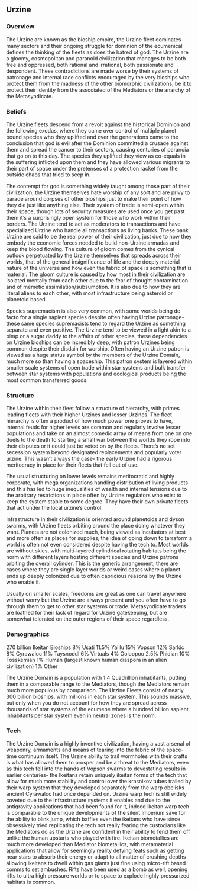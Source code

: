 <h2>Urzine</h2>

### Overview

The Urzine are known as the bioship empire, the Urzine fleet dominates many sectors and their ongoing struggle for dominion of the ecumenical defines the thinking of the fleets as does the hatred of god. The Urzine are a gloomy, cosmopolitan and paranoid civilization that manages to be both free and oppressed, both rational and irrational, both passionate and despondent. These contradictions are made worse by their systems of patronage and internal race conflicts encouraged by the very bioships who protect them from the madness of the other biomorphic civilizations, be it to protect their identity from the associated of the Mediators or the anarchy of the Metasyndicate.

### Beliefs

The Urzine fleets descend from a revolt against the historical Dominion and the following exodus, where they came over control of multiple planet bound species who they uplifted and over the generations came to the conclusion that god is evil after the Dominion committed a crusade against them and spread the cancer to their sectors, causing centuries of paranoia that go on to this day. The species they uplifted they view as co-equals in the suffering inflicted upon them and they have allowed various migrants to their part of space under the pretenses of a protection racket from the outside chaos that tried to seep in.

The contempt for god is something widely taught among those part of their civilization, the Urzine themselves hate worship of any sort and are privy to parade around corpses of other bioships just to make their point of how they die just like anything else.
Their system of trade is semi-open within their space, though lots of security measures are used once you get past them it’s a surprisingly open system for those who work within their borders. The Urzine tend to act as moderators to transactions and have specialized Urzine who handle all transactions as living banks. These bank Urzine are said to be the real power of their civilization, just due to how they embody the economic forces needed to build non-Urzine armadas and keep the blood flowing.
The culture of gloom comes from the cynical outlook perpetuated by the Urzine themselves that spreads across their worlds, that of the general insignificance of life and the deeply material nature of the universe and how even the fabric of space is something that is material. The gloom culture is caused by how most in their civilization are isolated mentally from each other due to the fear of thought contamination and of memetic assimilation/subsumption. It is also due to how they are literal aliens to each other, with most infrastructure being asteroid or planetoid based.

Species supremacism is also very common, with some worlds being de facto for a single sapient species despite often having Urzine patronage- these same species supremacists tend to regard the Urzine as something separate and even positive. The Urzine tend to be viewed in a light akin to a pimp or a sugar daddy to the affairs of other species, these dependencies on Urzine bioships can be incredibly deep, with patron Urzines being common despite their disdain for worship. Often having an Urzine patron is viewed as a huge status symbol by the members of the Urzine Domain, much more so than having a spaceship. This patron system is layered within smaller scale systems of open trade within star systems and bulk transfer between star systems with populations and ecological products being the most common transferred goods.

### Structure

The Urzine within their fleet follow a structure of hierarchy, with primes leading fleets with their higher Urzines and lesser Urzines. The fleet hierarchy is often a product of how much power one proves to have, internal feuds for higher levels are common and regularly involve lesser populations and take on an almost comedic array of means from one on one duels to the death to starting a small war between the worlds they rope into their disputes or it could just be voted on by the fleets. There’s no set secession system beyond designated replacements and popularly voter urzine. This wasn’t always the case- the early Urzine had a rigorous meritocracy in place for their fleets that fell out of use.

The usual structuring on lower levels remains meritocratic and highly corporate, with mega organizations handling distribution of living products and this has led to huge inequalities of wealth and internal tensions due to the arbitrary restrictions in place often by Urzine regulators who exist to keep the system stable to some degree. They have their own private fleets that act under the local urzine’s control.

Infrastructure in their civilization is oriented around planetoids and dyson swarms, with Urzine fleets orbiting around the place doing whatever they want. Planets are not colonized much, being viewed as incubators at best and more often as places for supplies, the idea of going down to terraform a world is often not even considered despite having the tech to. Most worlds are without skies, with multi-layered cylindrical rotating habitats being the norm with different layers hosting different species and Urzine patrons orbiting the overall cylinder. This is the generic arrangement, there are cases where they are single layer worlds or weird cases where a planet ends up deeply colonized due to often capricious reasons by the Urzine who enable it.

Usually on smaller scales, freedoms are great as one can travel anywhere without worry but the Urzine are always present and you often have to go through them to get to other star systems or trade. Metasyndicate traders are loathed for their lack of regard for Urzine gatekeeping, but are somewhat tolerated on the outer regions of their space regardless.

### Demographics

270 billion Ikeitan Bioships
8% Usati
11.5% Yalilu
15% Vopson
12% Sarkic
8% Cyrawaloc
11% Taysnoddl
6% Virtuals
4% Ooloopoo
2.5% Phidian
10% Fosskemian
1% Human (largest known human diaspora in an alien civilization)
1% Other

The Urzine Domain is a population with 1.4 Quadrillion inhabitants, putting them in a comparable range to the Mediators, though the Mediators remain much more populous by comparison.
The Urzine Fleets consist of nearly 300 billion bioships, with millions in each star system. This sounds massive, but only when you do not account for how they are spread across thousands of star systems of the ecumene where a hundred billion sapient inhabitants per star system even in neutral zones is the norm.

### Tech

The Urzine Domain is a highly inventive civilization, having a vast arsenal of weaponry, armaments and means of tearing into the fabric of the space-time continuum itself. The Urzine ability to trail wormholes with their crafts is what has allowed them to prosper and be a threat to the Mediators, even as this tech fell into the hands of Vopson swarms to devestating results in earlier centuries- the Ikeitans retain uniquely ikeitan forms of the tech that allow for much more stability and control over the krasnikov tubes trailed by their warp system that they developed separately from the warp obelisks ancient Cyrawaloc had once depended on. Urzine warp tech is still widely coveted due to the infrastructure systems it enables and due to the antigravity applications that had been found for it, indeed ikeitan warp tech is comparable to the unique developments of the silent Imperium save for the ability to blink jump, which baffles even the ikeitans who have since obsessively tried replicating the tech not really fearing the custodians like the Mediators do as the Urzine are confident in their ability to fend them off unlike the human upstarts who played with fire.
Ikeitan biometallics are much more developed than Mediator biometallics, with metamaterial applications that allow for seemingly reality defying feats such as getting near stars to absorb their energy or adapt to all matter of crushing depths allowing ikeitans to dwell within gas giants just fine using micro-rift based comms to set ambushes. Rifts have been used as a bomb as well, opening rifts to ultra high pressure worlds or to space to explode highly pressurized habitats is common.
​
